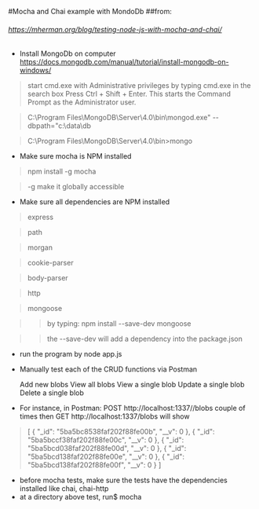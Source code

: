 
#Mocha and Chai example with MondoDb
##from: 
###### https://mherman.org/blog/testing-node-js-with-mocha-and-chai/


* Install MongoDb on computer
https://docs.mongodb.com/manual/tutorial/install-mongodb-on-windows/
>  start cmd.exe with Administrative privileges by typing cmd.exe in the search box
>  Press Ctrl + Shift + Enter. This starts the Command Prompt as the Administrator user.


> C:\Program Files\MongoDB\Server\4.0\bin\mongod.exe" --dbpath="c:\data\db

> C:\Program Files\MongoDB\Server\4.0\bin>mongo

* Make sure mocha is NPM installed
> npm install -g mocha

> -g make it globally accessible

* Make sure all dependencies are NPM installed
> express

> path

> morgan

> cookie-parser

> body-parser

> http

> mongoose

>> by typing: npm install --save-dev mongoose

>> the --save-dev will add a dependency into the package.json

* run the program by node app.js 

* Manually test each of the CRUD functions via Postman

    
    Add new blobs
    View all blobs
    View a single blob
    Update a single blob
    Delete a single blob

* For instance, in Postman: POST http://localhost:1337//blobs couple of times then
GET http://localhost:1337/blobs will show
> [
      {
          "_id": "5ba5bc8538faf202f88fe00b",
          "__v": 0
      },
      {
          "_id": "5ba5bccf38faf202f88fe00c",
          "__v": 0
      },
      {
          "_id": "5ba5bcd038faf202f88fe00d",
          "__v": 0
      },
      {
          "_id": "5ba5bcd138faf202f88fe00e",
          "__v": 0
      },
      {
          "_id": "5ba5bcd138faf202f88fe00f",
          "__v": 0
      }
  ]
  
* before mocha tests, make sure the tests have the dependencies installed like chai, chai-http
* at a directory above test, run$ mocha 

